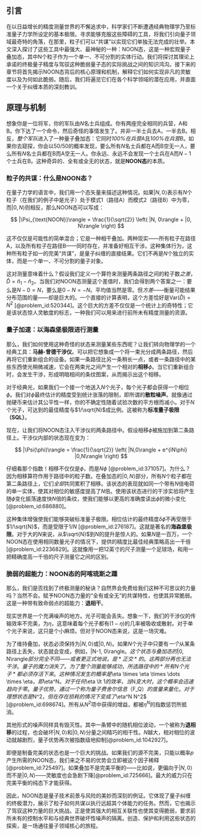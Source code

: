 ## 引言
在以日益增长的精度测量世界的不懈追求中，科学家们不断遭遇经典物理学乃至标准量子力学所设定的基本极限。寻求能够克服这些障碍的工具，将我们引向量子领域最奇特的角落，在那里，粒子们可以“共谋”以实现它们单独无法完成的壮举。本文深入探讨了这些工具中最强大、最神秘的一种：NOON态，这是一种宏观量子叠加态，其中N个粒子作为一个单一、不可分割的实体行动。我们将探讨其理论上承诺的终极量子精度与驾驭这种脆弱量子态的实际挑战之间的知识鸿沟。接下来的章节将首先揭示NOON态背后的核心原理和机制，解释它们如何实现非凡的灵敏度以及为何如此脆弱。随后，我们将遍览它们在各个科学领域的潜在应用，并直面一个关于纠缠本质的深刻教训。

## 原理与机制

想象你是一位将军，你的军队由$N$名士兵组成。你有两座完全相同的兵营，A和B。你下达了一个命令，然后奇怪的事情发生了。并非一半士兵去A，一半去B。相反，*整个军队*进入了一种量子叠加态：它同时*100%在兵营A*且*100%在兵营B*。如果你去窥探，你会以50/50的概率发现，要么所有$N$名士兵都在A而B空无一人，要么所有$N$名士兵都在B而A空无一人。你永远、永远不会发现一个士兵在A而$N-1$个士兵在B。这种奇异的、全有或全无的状态，就是**NOON态**的本质。

### 粒子的共谋：什么是NOON态？

在量子力学的语言中，我们用一个态矢量来描述这种情况。如果$|N, 0\rangle$表示有$N$个粒子（在我们的例子中是光子）处于模式1（路径A）而模式2（路径B）中为零，而$|0, N\rangle$则相反，那么NOON态可以写成：

$$
|\Psi_{\text{NOON}}\rangle = \frac{1}{\sqrt{2}} \left( |N, 0\rangle + |0, N\rangle \right)
$$

这不仅仅是可能性的简单混合；它是一种相干叠加。两种现实——所有粒子在路径A，以及所有粒子在路径B——同时存在，并准备好相互干涉。这种集体行为，这种所有粒子如一的完美“共谋”，是量子纠缠的直接结果。它们不再是$N$个独立的实体，而是一个单一、不可分割的量子对象。

这对测量意味着什么？假设我们定义一个算符来测量两条路径之间的粒子数*之差*，$\hat{D} = \hat{n}_1 - \hat{n}_2$。当我们对NOON态测量这个差值时，我们会得到两个答案之一：要么是$N-0 = N$，要么是$0-N = -N$。平均值当然是零。但*方差*——衡量可能结果分布范围的量——却是巨大的。一个直接的计算表明，这个方差恰好是$\text{Var}(\hat{D}) = N^2$ [@problem_id:520344]。这个巨大的方差不仅仅是一个统计上的奇特性；它是该状态惊人灵敏度的标志，一种我们可以用来进行前所未有精度测量的资源。

### 量子加速：以海森堡极限进行测量

那么，我们如何使用这种奇怪的状态来测量某些东西呢？让我们转向物理学的一个经典工具：**马赫-曾德干涉仪**。可以把它想象成一个将一束光分成两条路径，然后再将它们重新组合的设备。如果一条路径比另一条稍长一点，或者一条路径中的某些东西使光稍微减速，它会在两束光之间产生一个相对的**相移**$\phi$。当它们重新组合时，会发生干涉，形成明暗相间的条纹图案，从而揭示出这个相移。

对于经典光，如果我们一个接一个地送入$N$个光子，每个光子都会获得一个相位$\phi$。我们对$\phi$最终估计的精度受到统计涨落的限制，即所谓的**散粒噪声**。就像通过抛硬币来估计其公平性一样，你的不确定性随着试验次数的平方根而减小。对于$N$个光子，可达到的最佳精度与$1/\sqrt{N}$成比例。这被称为**标准量子极限（SQL）**。

现在，让我们将NOON态注入干涉仪的两条路径中。假设相移$\phi$被施加到第二条路径上。干涉仪内部的状态现在变为：

$$
|\Psi(\phi)\rangle = \frac{1}{\sqrt{2}} \left( |N,0\rangle + e^{iN\phi} |0,N\rangle \right)
$$

仔细看那个指数！相移不仅仅是$\phi$，而是$N\phi$ [@problem_id:371057]。为什么？因为相移算符作用于路径中的粒子数。在叠加态的$|0, N\rangle$部分，所有$N$个粒子都在第二条路径上，它们*全部*共同累积了相移。该状态的表现就如同一个带有$N$倍电荷的单一实体，使其对相位的敏感度提高了$N$倍。使用该状态进行的干涉实验将产生随$\phi$变化振荡速度快$N$倍的条纹，使我们能够以更高的准确度读出$\phi$的微小变化[@problem_id:686880]。

这种集体增强使我们能够突破标准量子极限。相位估计的最终精度$\delta\phi$不再受限于$1/\sqrt{N}$，而是受限于$1/N$ [@problem_id:276187]。这就是著名的**海森堡极限**。对于大的$N$来说，从$\sqrt{N}$到$N$的提升是惊人的。如果$N$是一百万，一个NOON态在使用相同数量光子的情况下，提供的精度比最佳经典策略高出一千倍[@problem_id:2236829]。这就像用一把12英寸的尺子测量一个足球场，和用一把精确度高一千倍的尺子测量它之间的区别。

### 脆弱的超能力：NOON态的阿喀琉斯之踵

那么，我们是否找到了终极测量的秘诀？自然界会免费给我们这种不可思议的力量吗？当然不会。赋予NOON态力量的“全有或全无”的共谋特性，也使其异常脆弱。这是一种带有致命弱点的超能力：**退相干**。

现实世界是一个充满噪声的地方。光子可能会丢失。想象一下，我们的干涉仪的传输效率不完美，为$\eta$，这意味着每个光子都有$(1-\eta)$的几率被吸收或散射。对于单个光子来说，这只是个小麻烦。但对于NOON态来说，这是一场灾难。

为了维持叠加，状态必须保持为$|N, 0\rangle$或$|0, N\rangle$。如果$N$个光子中只要有*一个*从某条路径上丢失，状态就会变成，例如，|N-1, 0\rangle$。这个状态与叠加态的$|0, N\rangle$部分完全不同——或者更正式地说，是*正交*的。这两部分再也无法干涉。量子的魔力消失了。为了整个测量能够成功，所选路径中的*所有N个光子*都必须存活下来。这种情况发生的概率是$\eta \times \eta \times \dots \times \eta$，即$\eta^N$。对于任何$\eta \lt 1$的效率，当$N$变大时，这个概率会迅速趋向于零。量子优势，通过一个称为量子费舍尔信息（$F_Q$）的度量来量化，对于理想状态是$N^2$，但在存在损耗的情况下变成了$\eta^N N^2$ [@problem_id:698674]。所有从$N^2$项中获得的增益，都被$\eta^N$的指数惩罚所抵消。

其他形式的噪声同样具有毁灭性。其中一条臂中的随机相位波动，一个被称为**退相移**的过程，也会破坏$|N,0\rangle$和$|0,N\rangle$分量之间精巧的相干性。$N$越大，相对相位的波动就越剧烈，量子优势再次被指数级地抑制[@problem_id:1042927]。

即便是制备完美的状态也是一个巨大的挑战。如果我们的源不完美，只能以概率$p$产生所需的NOON态，我们来之不易的优势会立即被这个因子稀释[@problem_id:725497]。如果叠加不是完美平衡的——比如说，更偏向于$|N,0\rangle$而不是$|0,N\rangle$——灵敏度也会急剧下降[@problem_id:725666]。最大的威力只在完美平衡的纯态下才能获得。

因此，NOON态是量子技术前景与风险的美妙而深刻的例证。它体现了量子纠缠的终极潜力，展示了粒子如何共谋以执行远超其个体能力的任务。然而，它也揭示了驾驭这种力量的巨大挑战。正是使其强大的相互关联性也使其变得脆弱，要求前所未有的控制水平和与经典世界破坏性噪声的隔离。创造、保护和利用这些状态的探索，是一场通往量子领域核心的旅程。

